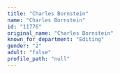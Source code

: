 ```yaml
---
title: "Charles Bornstein"
name: "Charles Bornstein"
id: "11776"
original_name: "Charles Bornstein"
known_for_department: "Editing"
gender: "2"
adult: "false"
profile_path: "null"
---
```

